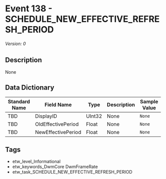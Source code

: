 # Event 138 - SCHEDULE_NEW_EFFECTIVE_REFRESH_PERIOD
###### Version: 0

## Description
None

## Data Dictionary
|Standard Name|Field Name|Type|Description|Sample Value|
|---|---|---|---|---|
|TBD|DisplayID|UInt32|None|`None`|
|TBD|OldEffectivePeriod|Float|None|`None`|
|TBD|NewEffectivePeriod|Float|None|`None`|

## Tags
* etw_level_Informational
* etw_keywords_DwmCore DwmFrameRate
* etw_task_SCHEDULE_NEW_EFFECTIVE_REFRESH_PERIOD